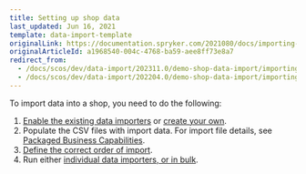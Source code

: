```yaml
---
title: Setting up shop data
last_updated: Jun 16, 2021
template: data-import-template
originalLink: https://documentation.spryker.com/2021080/docs/importing-demo-shop-data
originalArticleId: a1968540-004c-4768-ba59-aee8ff73e8a7
redirect_from:
  - /docs/scos/dev/data-import/202311.0/demo-shop-data-import/importing-demo-shop-data.html
  - /docs/scos/dev/data-import/202204.0/demo-shop-data-import/importing-demo-shop-data.html
---
```


To import data into a shop, you need to do the following:

1. [Enable the existing data importers](/docs/dg/dev/data-import/{{page.version}}/data-importers-implementation.html) or [create your own](/docs/dg/dev/data-import/{{page.version}}/creating-data-importers.html).
2. Populate the CSV files with import data. For import file details, see [Packaged Business Capabilities](/docs/pbc/all/pbc.html).
3. [Define the correct order of import](/docs/dg/dev/data-import/{{page.version}}/demo-shop-data-import/execution-order-of-data-importers-in-demo-shop.html).
4. Run either [individual data importers, or in bulk](/docs/dg/dev/data-import/{{page.version}}/importing-data-with-a-configuration-file.html#console-commands-to-run-import).

